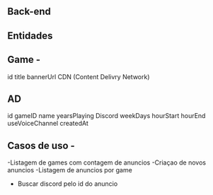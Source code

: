 
## Back-end

## Entidades

## Game -

id
title
bannerUrl
CDN (Content Delivry Network)

## AD 

id 
gameID
name 
yearsPlaying
Discord
weekDays
hourStart
hourEnd
useVoiceChannel
createdAt


## Casos de uso -

-Listagem de games com contagem de anuncios
-Criaçao de novos anuncios
-Listagem de anuncios por game
- Buscar discord pelo id do anuncio
